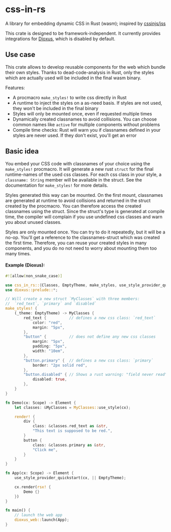 # css-in-rs
A library for embedding dynamic CSS in Rust (wasm); inspired by [cssinjs/jss](https://cssinjs.org/)

This crate is designed to be framework-independent.
It currently provides integrations for [Dioxus](https://dioxuslabs.com/), which is disabled by default.

## Use case
This crate allows to develop reusable components for the web which bundle their own
styles. Thanks to dead-code-analysis in Rust, only the styles which are actually used will be included
in the final wasm binary.

Features:
* A procmacro `make_styles!` to write css directly in Rust
* A runtime to inject the styles on a as-need basis. If styles are not used, they
  won't be included in the final binary
* Styles will only be mounted once, even if requested multiple times
* Dynamically created classnames to avoid collisions. You can choose common names
  like `active` for multiple components without problems
* Compile time checks: Rust will warn you if classnames defined in your styles are
  never used. If they don't exist, you'll get an error

## Basic idea
You embed your CSS code with classnames of your choice using the `make_styles!` procmacro.
It will generate a new rust `struct` for the final runtime-names of the used css classes.
For each css class in your style, a `classname: String` member will be available in the struct.
See the documentation for `make_styles!` for more details.

Styles generated this way can be mounted. On the first mount, classnames are generated at runtime
to avoid collisions and returned in the struct created by the procmacro. You can therefore access
the created classnames using the struct. Since the struct's type is generated at compile time,
the compiler will complain if you use undefined css classes and warn you about unused classes.

Styles are only mounted once. You can try to do it repeatedly, but it will be a no-op. You'll get
a reference to the classnames-struct which was created the first time. Therefore, you can reuse
your created styles in many components, and you do no not need to worry about mounting them too
many times.

#### Example (Dioxus):
```rust
#![allow(non_snake_case)]

use css_in_rs::{Classes, EmptyTheme, make_styles, use_style_provider_quickstart};
use dioxus::prelude::*;

// Will create a new struct `MyClasses` with three members:
//  `red_text`, `primary` and `disabled`
make_styles! {
    (_theme: EmptyTheme) -> MyClasses {
        red_text {          // defines a new css class: `red_text`
            color: "red",
            margin: "5px",
        },
        "button" {          // does not define any new css classes
            margin: "5px",
            padding: "5px",
            width: "10em",
        },
        "button.primary" {  // defines a new css class: `primary`
            border: "2px solid red",
        },
        "button.disabled" { // Shows a rust warning: "field never read"
            disabled: true,
        },
    }
}

fn Demo(cx: Scope) -> Element {
    let classes: &MyClasses = MyClasses::use_style(cx);

    render! {
        div {
            class: &classes.red_text as &str,
            "This text is supposed to be red.",
        }
        button {
            class: &classes.primary as &str,
            "Click me",
        }
    }
}

fn App(cx: Scope) -> Element {
    use_style_provider_quickstart(cx, || EmptyTheme);

    cx.render(rsx! {
        Demo {}
    })
}

fn main() {
    // launch the web app
    dioxus_web::launch(App);
}
```
